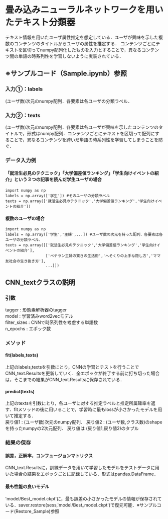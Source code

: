 # 畳み込みニューラルネットワークを用いたテキスト分類器
テキスト情報を用いたユーザ属性推定を想定している．ユーザが興味を示した複数のコンテンツのタイトルからユーザの属性を推定する．
コンテンツごとにテキストを区切ってnumpy配列化したものを入力とすることで，異なるコンテンツ間の単語の時系列性を学習しないように実装されている．
## ※サンプルコード（Sample.ipynb）参照
###  入力①：labels
(ユーザ数)次元のnumpy配列．各要素は各ユーザの分類ラベル．
### 入力②：texts
(ユーザ数)次元のnumpy配列．各要素は各ユーザが興味を示したコンテンツのタイトルで，形式はnumpy配列．コンテンツごとにテキストを区切って配列にすることで，異なるコンテンツを跨いだ単語の時系列性を学習してしまうことを防ぐ．
### データ入力例
#### 「就活生必見のテクニック」「大学偏差値ランキング」「学生向けイベントの紹介」という３つの記事を読んだ学生ユーザの場合
```
import numpy as np
labels = np.array(['学生']) #そのユーザの分類ラベル
texts = np.array(['就活生必見のテクニック','大学偏差値ランキング','学生向けイベントの紹介']) 
```
#### 複数のユーザの場合
```
import numpy as np
labels = np.array(['学生','主婦',...]) #ユーザ数の次元を持った配列．各要素は各ユーザの分類ラベル．
texts = np.array([['就活生必見のテクニック','大学偏差値ランキング','学生向けイベントの紹介'],
                  ['ベテラン主婦の驚きの生活術','へそくりの上手な隠し方','ママ友社会の生き抜き方'],
                  ...]])
```

## CNN_textクラスの説明
### 引数
tagger : 形態素解析器のtagger   
model : 学習済みword2vecモデル   
filter_sizes : CNNで時系列性を考慮する単語数   
n_epochs : エポック数   
### メソッド
#### fit(labels,texts)
上記のlabels,textsを引数にとり，CNNの学習とテストを行うことでCNN_text.Resultsを更新していく．全エポックが終了する前に打ち切った場合は，そこまでの結果がCNN_text.Resultsに保存されている．
#### predict(texts)
上記のtextsを引数にとり，各ユーザに対する推定ラベルと推定所属確率を返す．fitメソッドの後に用いることで，学習時に最もlossが小さかったモデルを用いて推定する．   
戻り値1 : (ユーザ数)次元のnumpy配列．
戻り値2 : (ユーザ数,クラス数)のshapeを持ったnumpyの2次元配列．
戻り値は (戻り値1,戻り値2)のタプル
### 結果の保存
#### 誤差，正解率，コンフュージョンマトリクス
CNN_text.Resultsに，訓練データを用いて学習したモデルをテストデータに用いた場合の結果をエポックごとに記録している．形式はpandas.DataFrame．
#### 最も性能の良いモデル
'model/Best_model.ckpt'に，最も誤差の小さかったモデルの情報が保存されている．saver.restore(sess,'model/Best_model.ckpt')で復元可能．※サンプルコード(Restore_Sample)参照
